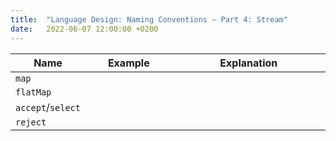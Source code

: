 ```yaml
---
title:  "Language Design: Naming Conventions – Part 4: Stream"
date:   2022-06-07 12:00:00 +0200
---
```


<table class="table-medium">
  <thead>
    <tr>
      <th style="width: 7.5%">Name</th>
      <th style="width: 27.5%">Example</th>
      <th>Explanation</th>
    </tr>
  </thead>
  <tbody>
    <tr>
      <td><code>map</code></td>
      <td><p><code></code></p></td>
      <td>
        <ul>
        </ul>
      </td>
    </tr>
    <tr>
      <td><code>flatMap</code></td>
      <td><code></code></td>
      <td>
        <ul>
        </ul>
      </td>
    </tr>
    <tr>
      <td><code>accept</code>/<code>select</code></td>
      <td><code></code></td>
      <td>
        <ul>
        </ul>
      </td>
    </tr>
    <tr>
      <td><code>reject</code></td>
      <td><code></code></td>
      <td>
        <ul>
        </ul>
      </td>
    </tr>
  </tbody>
</table>
